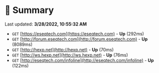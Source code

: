 # 📖 Summary
Last updated: **3/28/2022, 10:55:32 AM**

- `GET` [https://eseqtech.com](https://eseqtech.com) - **Up** (292ms)
- `GET` [http://forum.eseqtech.com](http://forum.eseqtech.com) - **Up** (8089ms)
- `GET` [http://hexp.net](http://hexp.net) - **Up** (70ms)
- `GET` [http://ws.hexp.net](http://ws.hexp.net) - **Up** (76ms)
- `GET` [http://eseqtech.com/infoline](http://eseqtech.com/infoline) - **Up** (122ms)
